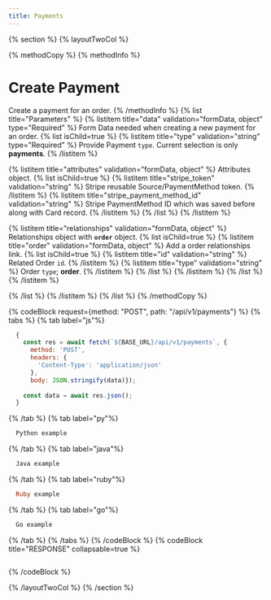 ```yaml
---
title: Payments
---
```

{% section %}
{% layoutTwoCol %}

{% methodCopy %}
{% methodInfo %}
  # Create Payment
  Create a payment for an order.
{% /methodInfo %}
{% list title="Parameters" %}
  {% listitem title="data" validation="formData, object" type="Required" %}
  Form Data needed when creating a new payment for an order.
  {% list isChild=true %}
  {% listitem title="type" validation="string" type="Required" %}
  Provide Payment `type`. Current selection is only **payments**.
  {% /listitem %}

  {% listitem title="attributes" validation="formData, object" %}
  Attributes object.
  {% list isChild=true %}
  {% listitem title="stripe_token" validation="string" %}
  Stripe reusable Source/PaymentMethod token.
  {% /listitem %}
  {% listitem title="stripe_payment_method_id" validation="string" %}
  Stripe PaymentMethod ID which was saved before along with Card record.
  {% /listitem %}
  {% /list %}
  {% /listitem %}
  
  {% listitem title="relationships" validation="formData, object" %}
  Relationships object with **`order`** object.
  {% list isChild=true %}
  {% listitem title="order" validation="formData, object" %}
  Add a order relationships link.
  {% list isChild=true %}
  {% listitem title="id" validation="string" %}
  Related Order `id`.
  {% /listitem %}
  {% listitem title="type" validation="string" %}
  Order `type`; **order**.
  {% /listitem %}
  {% /list %}
  {% /listitem %}
  {% /list %}
  {% /listitem %}
  
  {% /list %}
  {% /listitem %}
{% /list %}
{% /methodCopy %}

{% codeBlock request={method: "POST", path: "/api/v1/payments"} %}
{% tabs %}
  {% tab label="js"%}
  ```js
    {
      const res = await fetch(`${BASE_URL}/api/v1/payments`, {
        method: 'POST',
        headers: {
          'Content-Type': 'application/json'
        },
        body: JSON.stringify(data)});
        
      const data = await res.json();
    }
  ```
  {% /tab %}
  {% tab label="py"%}
  ```py
    Python example
  ```
  {% /tab %}
  {% tab label="java"%}
  ```java
    Java example
  ```
  {% /tab %}
  {% tab label="ruby"%}
  ```ruby
    Ruby example
  ```
  {% /tab %}
  {% tab label="go"%}
  ```go
    Go example
  ```
  {% /tab %}
{% /tabs %}
{% /codeBlock %}
{% codeBlock title="RESPONSE" collapsable=true %}
  ```json
  ```
{% /codeBlock %}  

{% /layoutTwoCol %}
{% /section %}